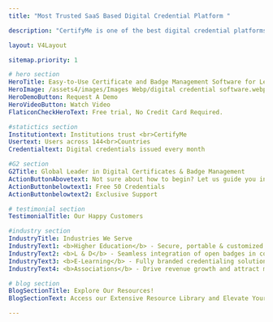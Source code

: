 ```yaml
---
title: "Most Trusted SaaS Based Digital Credential Platform "

description: "CertifyMe is one of the best digital credential platforms offering verifiable digital badges and digital certificates. Start your credentialing journey today."

layout: V4Layout

sitemap.priority: 1

# hero section 
HeroTitle: Easy-to-Use Certificate and Badge Management Software for Learning Programs
HeroImage: /assets4/images/Images Webp/digital credential software.webp
HeroDemoButton: Request A Demo
HeroVideoButton: Watch Video
FlaticonCheckHeroText: Free trial, No Credit Card Required.

#statictics section
Institutiontext: Institutions trust <br>CertifyMe
Usertext: Users across 144<br>Countries
Credentialtext: Digital credentials issued every month

#G2 section
G2Title: Global Leader in Digital Certificates & Badge Management
ActionButtonAbovetext: Not sure about how to begin? Let us guide you in the right direction!
ActionButtonbelowtext1: Free 50 Credentials
ActionButtonbelowtext2: Exclusive Support

# testimonial section
TestimonialTitle: Our Happy Customers

#industry section
IndustryTitle: Industries We Serve
IndustryText1: <b>Higher Education</b> - Secure, portable & customized digital certificates & report cards to drive student engagement.
IndustryText2: <b>L & D</b> - Seamless integration of open badges in corporate training programs for better business outcome.
IndustryText3: <b>E-Learning</b> - Fully branded credentialing solution for learning platforms to boost brand awareness and course completion rates.
IndustryText4: <b>Associations</b> - Drive revenue growth and attract members organically with digital badges & certificates.

# blog section
BlogSectionTitle: Explore Our Resources!
BlogSectionText: Access our Extensive Resource Library and Elevate Your Digital Credential Journey.

---
```


